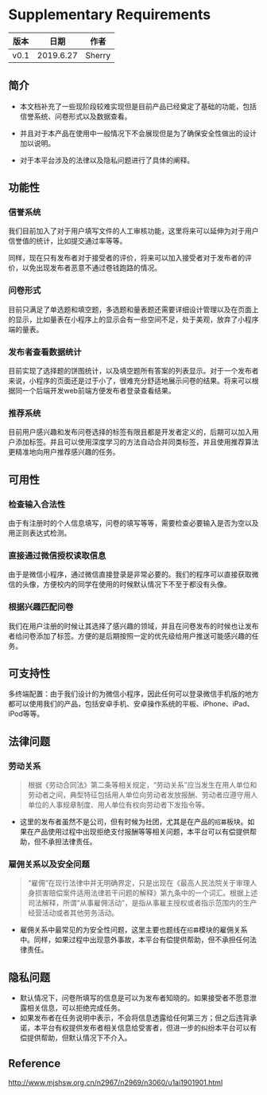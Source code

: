 # Supplementary Requirements

| 版本 | 日期      | 作者   |
| ---- | --------- | ------ |
| v0.1 | 2019.6.27 | Sherry |

## 简介

- 本文档补充了一些现阶段较难实现但是目前产品已经奠定了基础的功能，包括信誉系统、问卷形式以及数据查看。

- 并且对于本产品在使用中一般情况下不会展现但是为了确保安全性做出的设计加以说明。

- 对于本平台涉及的法律以及隐私问题进行了具体的阐释。

## 功能性

### 信誉系统

我们目前加入了对于用户填写文件的人工审核功能，这里将来可以延伸为对于用户信誉值的统计，比如提交通过率等等。

同样，现在只有发布者对于接受者的评价，将来可以加入接受者对于发布者的评价，以免出现发布者恶意不通过卷钱跑路的情况。

### 问卷形式

目前只满足了单选题和填空题，多选题和量表题还需要详细设计管理以及在页面上的显示，比如量表在小程序上的显示会有一些空间不足，处于美观，放弃了小程序端的量表。

### 发布者查看数据统计

目前实现了选择题的饼图统计，以及填空题所有答案的列表显示。对于一个发布者来说，小程序的页面还是过于小了，很难充分舒适地展示问卷的结果。将来可以根据同一个后端开发web前端方便发布者登录查看结果。

### 推荐系统

目前用户感兴趣和发布问卷选择的标签有限且都是开发者定义的，后期可以加入用户添加标签。并且可以使用深度学习的方法自动合并同类标签，并且使用推荐算法更精准地向用户推荐感兴趣的任务。

## 可用性

### 检查输入合法性

由于有注册时的个人信息填写，问卷的填写等等，需要检查必要输入是否为空以及用正则表达式检测。

### 直接通过微信授权读取信息

由于是微信小程序，通过微信直接登录是非常必要的。我们的程序可以直接获取微信的头像，方便校内的同学在使用的时候默认情况下不至于都没有头像。

### 根据兴趣匹配问卷

我们在用户注册的时候让其选择了感兴趣的领域，并且在问卷发布的时候也让发布者给问卷添加了标签。方便的是后期按照一定的优先级给用户推送可能感兴趣的任务。

## 可支持性

多终端配置：由于我们设计的为微信小程序，因此任何可以登录微信手机版的地方都可以使用我们的产品，包括安卓手机、安卓操作系统的平板、iPhone、iPad、iPod等等。

## 法律问题

### 劳动关系

>  根据《劳动合同法》第二条等相关规定，“劳动关系”应当发生在用人单位和劳动者之间，典型特征包括用人单位向劳动者发放报酬、劳动者应遵守用人单位的人事规章制度、用人单位有权向劳动者下发指令等。

- 这里的发布者虽然不是公司，但有时候为社团，尤其是在产品的`招募`板块。如果在产品使用过程中出现拒绝支付报酬等等相关问题，本平台可以有偿提供帮助，但不承担法律责任。

### 雇佣关系以及安全问题

> “雇佣”在现行法律中并无明确界定，只是出现在《最高人民法院关于审理人身损害赔偿案件适用法律若干问题的解释》第九条中的一个词汇。根据上述司法解释，所谓“从事雇佣活动”，是指从事雇主授权或者指示范围内的生产经营活动或者其他劳务活动。

- 雇佣关系中最常见的为安全性问题，这里主要也题线在`招募`模块的雇佣关系中。同样，如果过程中出现意外事故，本平台有偿提供帮助，但不承担任何法律责任。

## 隐私问题

- 默认情况下，问卷所填写的信息是可以为发布者知晓的。如果接受者不愿意泄露相关信息，可以拒绝完成任务。
- 如果发布者在任务说明中表示，不会将信息透露给任何第三方；但之后违背承诺，本平台有权提供发布者相关信息给受害者，但进一步的纠纷本平台可以有偿提供帮助，但默认情况下不介入。

## Reference

http://www.mjshsw.org.cn/n2967/n2969/n3060/u1ai1901901.html